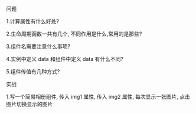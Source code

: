 问题

1.计算属性有什么好处?

2.生命周期函数一共有几个, 不同作用是什么,常用的是那些?

3.组件名需要注意什么事项?

4.实例中定义 data 和组件中定义 data 有什么不同?

5.组件传值有几种方式?

实战

1.写一个简易相册组件, 传入 img1 属性, 传入 img2 属性, 每次显示一张图片, 点击图片切换显示的图片
